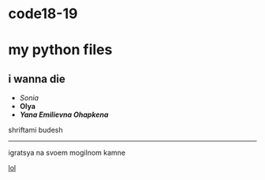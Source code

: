 # code18-19
my python files
=========

i wanna die
--------
+ *Sonia*
+ **Olya**
+ ***Yana Emilievna Ohapkena***

shriftami budesh
************
igratsya na svoem mogilnom kamne

[lol](https://lms.hse.ru/?gb)
